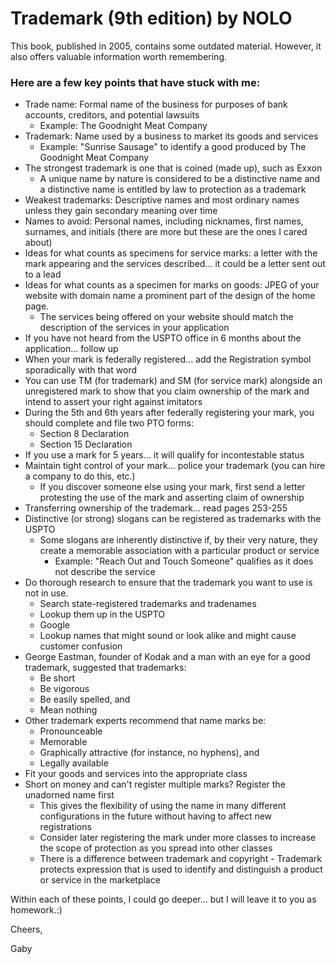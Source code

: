 # Trademark (9th edition) by NOLO

This book, published in 2005, contains some outdated material. However, it also offers valuable information worth remembering. 

### Here are a few key points that have stuck with me:

- Trade name: Formal name of the business for purposes of bank accounts, creditors, and potential lawsuits
    - Example: The Goodnight Meat Company
- Trademark: Name used by a business to market its goods and services
    - Example: "Sunrise Sausage" to identify a good produced by The Goodnight Meat Company
- The strongest trademark is one that is coined (made up), such as Exxon
    - A unique name by nature is considered to be a distinctive name and a distinctive name is entitled by law to protection as a trademark
- Weakest trademarks: Descriptive names and most ordinary names unless they gain secondary meaning over time
- Names to avoid: Personal names, including nicknames, first names, surnames, and initials (there are more but these are the ones I cared about)
- Ideas for what counts as specimens for service marks: a letter with the mark appearing and the services described... it could be a letter sent out to a lead
- Ideas for what counts as a specimen for marks on goods: JPEG of your website with domain name a prominent part of the design of the home page.
  - The services being offered on your website should match the description of the services in your application
- If you have not heard from the USPTO office in 6 months about the application... follow up
- When your mark is federally registered... add the Registration symbol sporadically with that word
- You can use TM (for trademark) and SM (for service mark) alongside an unregistered mark to show that you claim ownership of the mark and intend to assert your right against imitators
- During the 5th and 6th years after federally registering your mark, you should complete and file two PTO forms:
  - Section 8 Declaration
  - Section 15 Declaration
- If you use a mark for 5 years... it will qualify for incontestable status
- Maintain tight control of your mark... police your trademark (you can hire a company to do this, etc.)
  - If you discover someone else using your mark, first send a letter protesting the use of the mark and asserting claim of ownership
- Transferring ownership of the trademark... read pages 253-255
- Distinctive (or strong) slogans can be registered as trademarks with the USPTO
  - Some slogans are inherently distinctive if, by their very nature, they create a memorable association with a particular product or service
    - Example: "Reach Out and Touch Someone" qualifies as it does not describe the service
- Do thorough research to ensure that the trademark you want to use is not in use.
    - Search state-registered trademarks and tradenames
    - Lookup them up in the USPTO
    - Google
    - Lookup names that might sound or look alike and might cause customer confusion
- George Eastman, founder of Kodak and a man with an eye for a good trademark, suggested that trademarks:
  - Be short
  - Be vigorous
  - Be easily spelled, and
  - Mean nothing
- Other trademark experts recommend that name marks be:
  - Pronounceable
  - Memorable
  - Graphically attractive (for instance, no hyphens), and
  - Legally available
- Fit your goods and services into the appropriate class
- Short on money and can't register multiple marks? Register the unadorned name first 
  - This gives the flexibility of using the name in many different configurations in the future without having to affect new registrations
  - Consider later registering the mark under more classes to increase the scope of protection as you spread into other classes
  - There is a difference between trademark and copyright
        - Trademark protects expression that is used to identify and distinguish a product or service in the marketplace


Within each of these points, I could go deeper... but I will leave it to you as homework.:) 

Cheers,

Gaby

